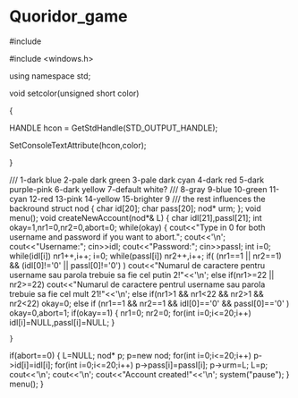 # Quoridor_game
#include <iostream>

#include <windows.h>

using namespace std;

void setcolor(unsigned short color)

{

HANDLE hcon = GetStdHandle(STD_OUTPUT_HANDLE);

SetConsoleTextAttribute(hcon,color);

}

/// 1-dark blue 2-pale dark green 3-pale dark cyan 4-dark red 5-dark purple-pink 6-dark yellow 7-default white?
/// 8-gray 9-blue 10-green 11-cyan 12-red 13-pink 14-yellow 15-brighter 9
/// the rest influences the backround
struct nod
{
 char id[20];
 char pass[20];
 nod* urm;
};
void menu();
void createNewAccount(nod*& L)
{
char idI[21],passI[21];
int okay=1,nr1=0,nr2=0,abort=0;
while(okay)
    {
    cout<<"Type in 0 for both username and password if you want to abort.";
    cout<<'\n';
    cout<<"Username:";
    cin>>idI;
    cout<<"Password:";
    cin>>passI;
    int i=0;
    while(idI[i])
        nr1++,i++;
    i=0;
    while(passI[i])
        nr2++,i++;
    if( (nr1==1 || nr2==1) && (idI[0]!='0' || passI[0]!='0') ) 
      cout<<"Numarul de caractere pentru username sau parola trebuie sa fie cel putin 2!"<<'\n';
    else 
      if(nr1>=22 || nr2>=22) 
        cout<<"Numarul de caractere pentrul username sau parola trebuie sa fie cel mult 21!"<<'\n';
            else 
              if(nr1>1 && nr1<22 && nr2>1 && nr2<22) okay=0;
                else 
                  if (nr1==1 && nr2==1 && idI[0]=='0' && passI[0]=='0' ) 
                    okay=0,abort=1;
    if(okay==1)
        {
            nr1=0;
            nr2=0;
            for(int i=0;i<=20;i++)
                idI[i]=NULL,passI[i]=NULL;
        }

    }
if(abort==0)
{
    L=NULL;
    nod* p;
    p=new nod;
    for(int i=0;i<=20;i++)
        p->id[i]=idI[i];
    for(int i=0;i<=20;i++)
        p->pass[i]=passI[i];
    p->urm=L;
    L=p;
    cout<<'\n';
    cout<<'\n';
    cout<<"Account created!"<<'\n';
    system("pause");
}
menu();
}
